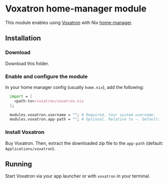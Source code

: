 # Voxatron home-manager module

This module enables using [Voxatron](https://www.lexaloffle.com/voxatron.php) with Nix [home-manager](https://nix-community.github.io/home-manager/).

## Installation

### Download

Download this folder.

### Enable and configure the module

In your home manager config (usually `home.nix`), add the following:

```nix
  import = [
    <path-to>/voxatron/voxatron.nix
  ];

  modules.voxatron.username = ""; # Required. Your system username.
  modules.voxatron.app-path = ""; # Optional. Relative to ~. Default: `Applications/voxatron`
```

### Install Voxatron

Buy Voxatron. Then, extract the downloaded zip file to the `app-path` (default: `Applications/voxatron`).

## Running

Start Voxatron via your app launcher or with `voxatron` in your terminal.
